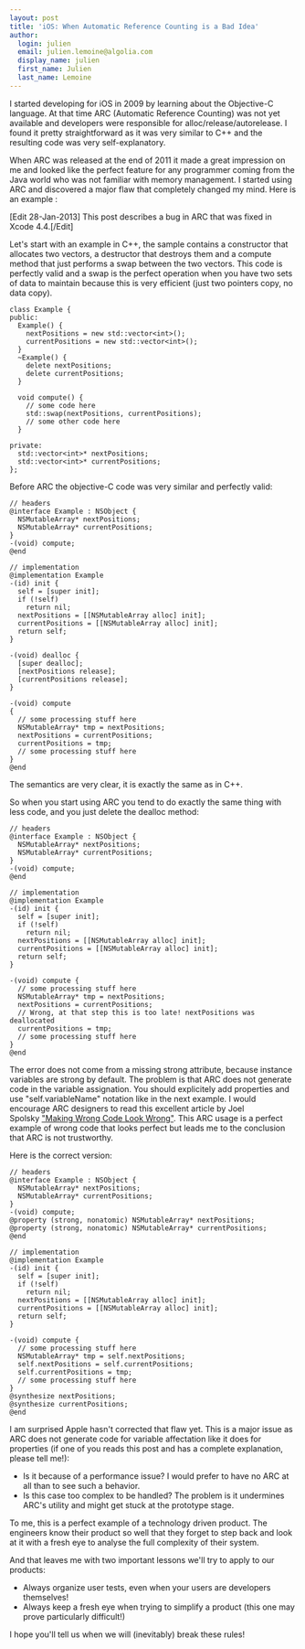 ```yaml
---
layout: post
title: 'iOS: When Automatic Reference Counting is a Bad Idea'
author:
  login: julien
  email: julien.lemoine@algolia.com
  display_name: julien
  first_name: Julien
  last_name: Lemoine
---
```


I started developing for iOS in 2009 by learning about the Objective-C
language. At that time ARC (Automatic Reference Counting) was not yet
available and developers were responsible for alloc/release/autorelease. I
found it pretty straightforward as it was very similar to C++ and the
resulting code was very self-explanatory.

When ARC was released at the end of 2011 it made a great impression on me and
looked like the perfect feature for any programmer coming from the Java world
who was not familiar with memory management. I started using ARC and
discovered a major flaw that completely changed my mind. Here is an example :

[Edit 28-Jan-2013] This post describes a bug in ARC that was fixed in Xcode
4.4.[/Edit]

Let's start with an example in C++, the sample contains a constructor that
allocates two vectors, a destructor that destroys them and a compute method
that just performs a swap between the two vectors. This code is perfectly
valid and a swap is the perfect operation when you have two sets of data to
maintain because this is very efficient (just two pointers copy, no data
copy).

    
    class Example {
    public:
      Example() {
        nextPositions = new std::vector<int>();
        currentPositions = new std::vector<int>();
      }
      ~Example() {
        delete nextPositions;
        delete currentPositions;
      }
    
      void compute() {
        // some code here
        std::swap(nextPositions, currentPositions);
        // some other code here
      }
    
    private:
      std::vector<int>* nextPositions;
      std::vector<int>* currentPositions;
    };

Before ARC the objective-C code was very similar and perfectly valid:

    
    // headers
    @interface Example : NSObject {
      NSMutableArray* nextPositions;
      NSMutableArray* currentPositions;
    }
    -(void) compute;
    @end
    
    // implementation
    @implementation Example
    -(id) init {
      self = [super init];
      if (!self)
        return nil;
      nextPositions = [[NSMutableArray alloc] init];
      currentPositions = [[NSMutableArray alloc] init];
      return self;
    }
    
    -(void) dealloc {
      [super dealloc];
      [nextPositions release];
      [currentPositions release];
    }
    
    -(void) compute
    {
      // some processing stuff here
      NSMutableArray* tmp = nextPositions;
      nextPositions = currentPositions;
      currentPositions = tmp;
      // some processing stuff here
    }
    @end

The semantics are very clear, it is exactly the same as in C++.

So when you start using ARC you tend to do exactly the same thing with less
code, and you just delete the dealloc method:

    
    // headers
    @interface Example : NSObject {
      NSMutableArray* nextPositions;
      NSMutableArray* currentPositions;
    }
    -(void) compute;
    @end
    
    // implementation
    @implementation Example
    -(id) init {
      self = [super init];
      if (!self)
        return nil;
      nextPositions = [[NSMutableArray alloc] init];
      currentPositions = [[NSMutableArray alloc] init];
      return self;
    }
    
    -(void) compute {
      // some processing stuff here
      NSMutableArray* tmp = nextPositions;
      nextPositions = currentPositions;
      // Wrong, at that step this is too late! nextPositions was deallocated
      currentPositions = tmp;
      // some processing stuff here
    }
    @end

The error does not come from a missing strong attribute, because instance
variables are strong by default. The problem is that ARC does not generate
code in the variable assignation. You should explicitely add properties and
use "self.variableName" notation like in the next example. I would encourage
ARC designers to read this excellent article by Joel Spolsky ["Making Wrong
Code Look Wrong"][1]. This ARC
usage is a perfect example of wrong code that looks perfect but leads me to
the conclusion that ARC is not trustworthy.

Here is the correct version:

    
    // headers
    @interface Example : NSObject {
      NSMutableArray* nextPositions;
      NSMutableArray* currentPositions;
    }
    -(void) compute;
    @property (strong, nonatomic) NSMutableArray* nextPositions;
    @property (strong, nonatomic) NSMutableArray* currentPositions;
    @end
    
    // implementation
    @implementation Example
    -(id) init {
      self = [super init];
      if (!self)
        return nil;
      nextPositions = [[NSMutableArray alloc] init];
      currentPositions = [[NSMutableArray alloc] init];
      return self;
    }
    
    -(void) compute {
      // some processing stuff here
      NSMutableArray* tmp = self.nextPositions;
      self.nextPositions = self.currentPositions;
      self.currentPositions = tmp;
      // some processing stuff here
    }
    @synthesize nextPositions;
    @synthesize currentPositions;
    @end

I am surprised Apple hasn't corrected that flaw yet. This is a major issue as
ARC does not generate code for variable affectation like it does for
properties (if one of you reads this post and has a complete explanation,
please tell me!):

  * Is it because of a performance issue? I would prefer to have no ARC at all than to see such a behavior.
  * Is this case too complex to be handled? The problem is it undermines ARC's utility and might get stuck at the prototype stage.

To me, this is a perfect example of a technology driven product. The engineers
know their product so well that they forget to step back and look at it with a
fresh eye to analyse the full complexity of their system.

And that leaves me with two important lessons we'll try to apply to our
products:

  * Always organize user tests, even when your users are developers themselves!
  * Always keep a fresh eye when trying to simplify a product (this one may prove particularly difficult!)

I hope you'll tell us when we will (inevitably) break these rules!


[1]: http://www.joelonsoftware.com/articles/Wrong.html
